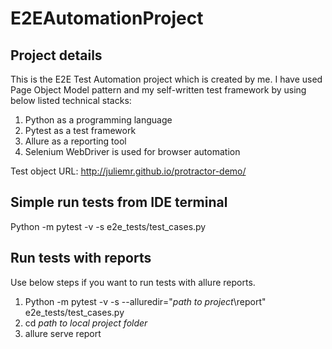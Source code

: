 # E2EAutomationProject
## Project details
This is the E2E Test Automation project which is created by me. I have used Page Object Model pattern and my self-written test framework by using below listed technical stacks:

1. Python as a programming language
2. Pytest as a test framework
3. Allure as a reporting tool
4. Selenium WebDriver is used for browser automation

Test object URL: http://juliemr.github.io/protractor-demo/

## Simple run tests from IDE terminal
Python -m pytest -v -s e2e_tests/test_cases.py

## Run tests with reports
Use below steps if you want to run tests with allure reports.

1. Python -m pytest -v -s --alluredir="*path to project*\report" e2e_tests/test_cases.py
2. cd *path to local project folder*
3. allure serve report
